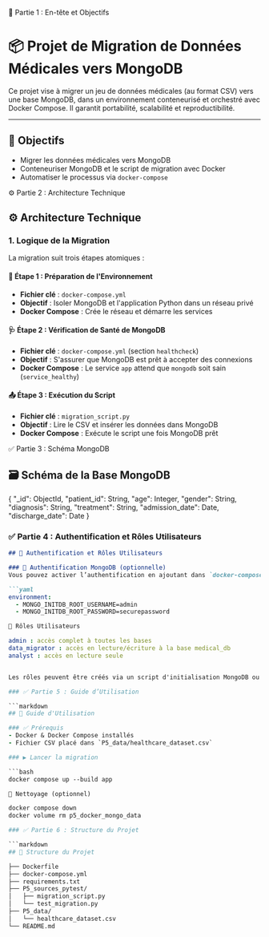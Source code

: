 📄 Partie 1 : En-tête et Objectifs
# 📦 Projet de Migration de Données Médicales vers MongoDB

Ce projet vise à migrer un jeu de données médicales (au format CSV) vers une base MongoDB, dans un environnement conteneurisé et orchestré avec Docker Compose. Il garantit portabilité, scalabilité et reproductibilité.

---

## 🧠 Objectifs

- Migrer les données médicales vers MongoDB
- Conteneuriser MongoDB et le script de migration avec Docker
- Automatiser le processus via `docker-compose`

⚙️ Partie 2 : Architecture Technique

## ⚙️ Architecture Technique

### 1. Logique de la Migration

La migration suit trois étapes atomiques :

#### 🧱 Étape 1 : Préparation de l'Environnement
- **Fichier clé** : `docker-compose.yml`
- **Objectif** : Isoler MongoDB et l'application Python dans un réseau privé
- **Docker Compose** : Crée le réseau et démarre les services

#### 🩺 Étape 2 : Vérification de Santé de MongoDB
- **Fichier clé** : `docker-compose.yml` (section `healthcheck`)
- **Objectif** : S'assurer que MongoDB est prêt à accepter des connexions
- **Docker Compose** : Le service `app` attend que `mongodb` soit sain (`service_healthy`)

#### 📤 Étape 3 : Exécution du Script
- **Fichier clé** : `migration_script.py`
- **Objectif** : Lire le CSV et insérer les données dans MongoDB
- **Docker Compose** : Exécute le script une fois MongoDB prêt

✅ Partie 3 : Schéma MongoDB

## 🗃️ Schéma de la Base MongoDB


{
  "_id": ObjectId,
  "patient_id": String,
  "age": Integer,
  "gender": String,
  "diagnosis": String,
  "treatment": String,
  "admission_date": Date,
  "discharge_date": Date
}

### ✅ Partie 4 : Authentification et Rôles Utilisateurs

```markdown
## 🔐 Authentification et Rôles Utilisateurs

### 🔑 Authentification MongoDB (optionnelle)
Vous pouvez activer l’authentification en ajoutant dans `docker-compose.yml` :

```yaml
environment:
  - MONGO_INITDB_ROOT_USERNAME=admin
  - MONGO_INITDB_ROOT_PASSWORD=securepassword

👥 Rôles Utilisateurs

admin : accès complet à toutes les bases
data_migrator : accès en lecture/écriture à la base medical_db
analyst : accès en lecture seule


Les rôles peuvent être créés via un script d'initialisation MongoDB ou manuellement via mongosh.

### ✅ Partie 5 : Guide d’Utilisation

```markdown
## 🚀 Guide d'Utilisation

### ✅ Prérequis
- Docker & Docker Compose installés
- Fichier CSV placé dans `P5_data/healthcare_dataset.csv`

### ▶️ Lancer la migration

```bash
docker compose up --build app

🧹 Nettoyage (optionnel)

docker compose down
docker volume rm p5_docker_mongo_data

### ✅ Partie 6 : Structure du Projet

```markdown
## 📁 Structure du Projet

├── Dockerfile
├── docker-compose.yml
├── requirements.txt
├── P5_sources_pytest/
│   ├── migration_script.py
│   └── test_migration.py
├── P5_data/
│   └── healthcare_dataset.csv
└── README.md
